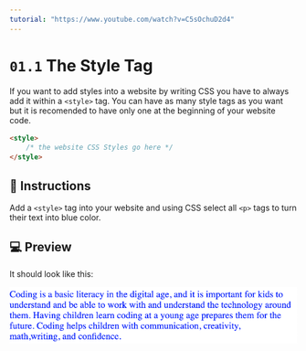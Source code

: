 ```yaml
---
tutorial: "https://www.youtube.com/watch?v=C5sOchuD2d4"
---
```


# `01.1` The Style Tag

If you want to add styles into a website by writing CSS you have to always add it within a `<style>` tag.
You can have as many style tags as you want but it is recomended to have only one at the beginning of your website code.
```HTML
<style>
    /* the website CSS Styles go here */
</style>
```

## 📝 Instructions

Add a `<style>` tag into your website and using CSS select all `<p>` tags to turn their text into blue color.

## 💻 Preview

It should look like this:

![01 Hello World Exercise Preview](../../.learn/assets/01.1-1.png?raw=true)
